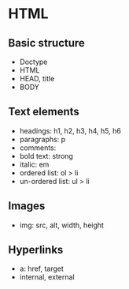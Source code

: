 # HTML

## Basic structure
- Doctype
- HTML
- HEAD, title
- BODY

## Text elements
- headings: h1, h2, h3, h4, h5, h6
- paragraphs: p
- comments: <!-- some comments -->
- bold text: strong
- italic: em
- ordered list: ol > li
- un-ordered list: ul > li

## Images
- img: src, alt, width, height

## Hyperlinks
- a: href, target
- internal, external
